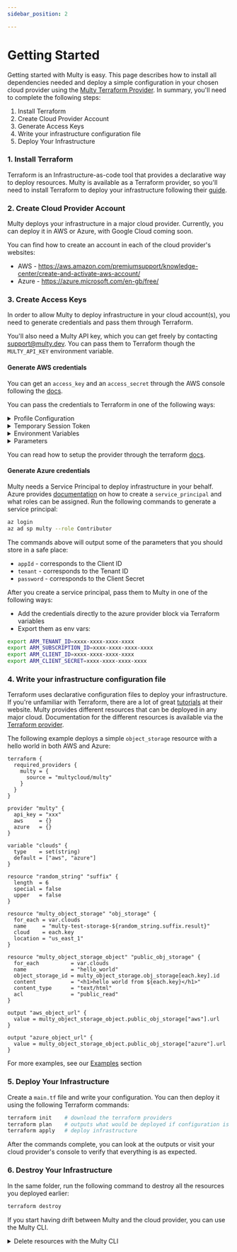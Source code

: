```yaml
---
sidebar_position: 2

---
```


# Getting Started

Getting started with Multy is easy. 
This page describes how to install all dependencies needed and deploy a simple configuration in your chosen cloud provider using the [Multy Terraform Provider](https://registry.terraform.io/providers/multycloud/multy/latest/docs).
In summary, you'll need to complete the following steps:

1. Install Terraform
2. Create Cloud Provider Account
3. Generate Access Keys
4. Write your infrastructure configuration file
5. Deploy Your Infrastructure

### 1. Install Terraform

Terraform is an Infrastructure-as-code tool that provides a declarative way to deploy resources. 
Multy is available as a Terraform provider, so you'll need to install Terraform to deploy your infrastructure following their [guide](https://learn.hashicorp.com/tutorials/terraform/install-cli). 

### 2. Create Cloud Provider Account

Multy deploys your infrastructure in a major cloud provider. 
Currently, you can deploy it in AWS or Azure, with Google Cloud coming soon.

You can find how to create an account in each of the cloud provider's websites:

- AWS - https://aws.amazon.com/premiumsupport/knowledge-center/create-and-activate-aws-account/
- Azure - https://azure.microsoft.com/en-gb/free/

### 3. Create Access Keys

In order to allow Multy to deploy infrastructure in your cloud account(s), you need to generate credentials and pass them through Terraform.

You'll also need a Multy API key, which you can get freely by contacting support@multy.dev. You can pass them to Terraform though the `MULTY_API_KEY` environment variable.

#### Generate AWS credentials

You can get an `access_key` and an `access_secret` through the AWS console following the [docs](https://docs.aws.amazon.com/general/latest/gr/aws-sec-cred-types.html#access-keys-and-secret-access-keys).

You can pass the credentials to Terraform in one of the following ways:

<details className="clean">
<summary>Profile Configuration</summary>
<div>

Run `aws configure`, which stores the credentials in a file that Multy then reads from. 

Access keys can be automatically fetched by Multy from your `profile` configuration.

```bash
> aws configure
```

```hcl
provider multy {
  aws = {}
}
```

</div>
</details>

<details className="clean">
<summary>Temporary Session Token</summary>
<div>

Run `aws configure`, which stores the credentials in a file that Multy then reads from.

Create a temporary session token by running `aws sts get-session-token` and pass the values through environment variables. You can read more about it the [provider docs](https://registry.terraform.io/providers/multycloud/multy/latest/docs).

```bash
> aws configure
> aws sts get-session-token
> export AWS_ACCESS_KEY_ID=#AccessKeyId#
> export AWS_SECRET_ACCESS_KEY=#SecretAccessKey#
> export AWS_SESSION_TOKEN=#SessionToken#
```

```hcl
provider multy {
  aws = {}
}
```

</div>
</details>

<details className="clean">
<summary>Environment Variables</summary>
<div>

Pass the access keys through environment variables via `AWS_ACCESS_KEY_ID` and `AWS_SECRET_ACCESS_KEY`.

```bash
export AWS_ACCESS_KEY_ID=#AccessKeyId#
export AWS_SECRET_ACCESS_KEY=#SecretAccessKey#
```

```hcl
provider multy {
  aws = {}
}
```

</div>
</details>

<details className="clean">
<summary>Parameters</summary>
<div>

Pass keys directly to the provider as a parameter.

```hcl
provider multy {
  aws = {
    access_key_id      = "AWS_ACCESS_KEY_ID"
    access_key_secret  = "AWS_SECRET_ACCESS_KEY"
  }
}
```

:::warning

This is not a recommended practice as keys could be accidentally be shared 

:::

</div>
</details>


You can read how to setup the provider through the terraform [docs](https://registry.terraform.io/providers/multycloud/multy/latest/docs).

#### Generate Azure credentials

Multy needs a Service Principal to deploy infrastructure in your behalf. 
Azure provides [documentation](https://docs.microsoft.com/en-us/cli/azure/create-an-azure-service-principal-azure-cli) on how to create a `service_principal` and what roles can be assigned.
Run the following commands to generate a service principal:

```bash
az login
az ad sp multy --role Contributor
```

The commands above will output some of the parameters that you should store in a safe place:

- `appId` - corresponds to the Client ID
- `tenant` - corresponds to the Tenant ID
- `password` - corresponds to the Client Secret

After you create a service principal, pass them to Multy in one of the following ways:
- Add the credentials directly to the azure provider block via Terraform variables
- Export them as env vars:
```bash
export ARM_TENANT_ID=xxxx-xxxx-xxxx-xxxx
export ARM_SUBSCRIPTION_ID=xxxx-xxxx-xxxx-xxxx
export ARM_CLIENT_ID=xxxx-xxxx-xxxx-xxxx
export ARM_CLIENT_SECRET=xxxx-xxxx-xxxx-xxxx
```

### 4. Write your infrastructure configuration file

Terraform uses declarative configuration files to deploy your infrastructure. 
If you're unfamiliar with Terraform, there are a lot of great [tutorials](https://learn.hashicorp.com/tutorials/terraform/resource?in=terraform/configuration-language) at their website.
Multy provides different resources that can be deployed in any major cloud. 
Documentation for the different resources is available via the [Terraform provider](https://registry.terraform.io/providers/multycloud/multy/latest/docs).

The following example deploys a simple `object_storage` resource with a hello world in both AWS and Azure:

```hcl
terraform {
  required_providers {
    multy = {
      source = "multycloud/multy"
    }
  }
}

provider "multy" {
  api_key = "xxx"
  aws     = {}
  azure   = {}
}

variable "clouds" {
  type    = set(string)
  default = ["aws", "azure"]
}

resource "random_string" "suffix" {
  length  = 6
  special = false
  upper   = false
}

resource "multy_object_storage" "obj_storage" {
  for_each = var.clouds
  name     = "multy-test-storage-${random_string.suffix.result}"
  cloud    = each.key
  location = "us_east_1"
}

resource "multy_object_storage_object" "public_obj_storage" {
  for_each          = var.clouds
  name              = "hello_world"
  object_storage_id = multy_object_storage.obj_storage[each.key].id
  content           = "<h1>hello world from ${each.key}</h1>"
  content_type      = "text/html"
  acl               = "public_read"
}

output "aws_object_url" {
  value = multy_object_storage_object.public_obj_storage["aws"].url
}

output "azure_object_url" {
  value = multy_object_storage_object.public_obj_storage["azure"].url
}
```

For more examples, see our [Examples](examples/README.md) section

### 5. Deploy Your Infrastructure

Create a `main.tf` file and write your configuration. You can then deploy it using the following Terraform commands:

```bash
terraform init    # download the terraform providers 
terraform plan    # outputs what would be deployed if configuration is applied
terraform apply   # deploy infrastructure
```

After the commands complete, you can look at the outputs or visit your cloud provider's console to verify that everything is as expected.

### 6. Destroy Your Infrastructure

In the same folder, run the following command to destroy all the resources you deployed earlier: 

```bash
terraform destroy
```

If you start having drift between Multy and the cloud provider, you can use the Multy CLI.

<details>
<summary>Delete resources with the Multy CLI</summary>
<div>

Multy provides a CLI for cases where you can't destroy your infrastructure using Terraform. The CLI allows you to remove ghost Multy resources that have been deleted on the cloud provider but still exist in the internal Multy state.

To install it, download it from [GitHub](https://github.com/multycloud/multy/releases) or run the following command:

```bash
curl https://raw.githubusercontent.com/multycloud/multy/main/install.sh | sh
```

List all your resources by running (or `MULTY_API_KEY` environment variable):

```bash
multy list --api_key=xxx
```

You can also remove a resource from Multy. This won't destroy the underlying resources from your cloud provider.
To remove a resource, run:

```bash
multy delete resource_id --api_key=xxx
```
</div>
</details>
